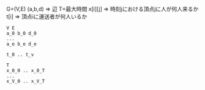 G=(V,E)
(a,b,d) => 辺
T=最大時間
x[i][j] => 時刻jにおける頂点jに人が何人来るか
t[i] => 頂点iに運送者が何人いるか

```text
V E
a_0 b_0 d_0
...
a_e b_e d_e

t_0 .. t_v

T 
x_0_0 .. x_0_T
...
x_V_0 .. x_V_T
```
